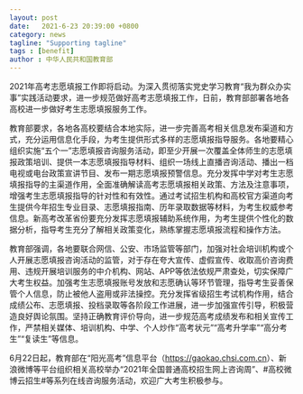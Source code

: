 ```yaml
---
layout: post
date:   2021-6-23 20:39:00 +0800
category: news
tagline: "Supporting tagline"
tags : [benefit]
author : 中华人民共和国教育部
---
```





2021年高考志愿填报工作即将启动。为深入贯彻落实党史学习教育“我为群众办实事”实践活动要求，进一步规范做好高考志愿填报工作，日前，教育部部署各地各高校进一步做好考生志愿填报服务工作。

教育部要求，各地各高校要结合本地实际，进一步完善高考相关信息发布渠道和方式，充分运用信息化手段，为考生提供形式多样的志愿填报指导服务。各地要精心组织实施“五个一”志愿填报咨询服务活动，即至少开展一次覆盖全体师生的志愿填报政策培训、提供一本志愿填报指导材料、组织一场线上直播咨询活动、播出一档电视或电台政策宣讲节目、发布一期志愿填报预警信息。充分发挥中学对考生志愿填报指导的主渠道作用，全面准确解读高考志愿填报相关政策、方法及注意事项，增强考生志愿填报指导的针对性和有效性。通过考试招生机构和高校官方渠道向考生提供今年招生专业目录、志愿填报指南、历年录取数据等材料，为考生权威参考信息。新高考改革省份要充分发挥志愿填报辅助系统作用，为考生提供个性化的数据分析，指导考生充分了解相关政策变化，熟练掌握志愿填报流程和操作方法。

教育部强调，各地要联合网信、公安、市场监管等部门，加强对社会培训机构或个人开展志愿填报咨询活动的监管，对于存在夸大宣传、虚假宣传、收取高价咨询费用、违规开展培训服务的中介机构、网站、APP等依法依规严肃查处，切实保障广大考生权益。加强考生志愿填报账号发放和志愿确认等环节管理，指导考生妥善保管个人信息，防止被他人盗用或非法操控。充分发挥省级招生考试机构作用，结合成绩公布、志愿填报、投档录取等各阶段工作进展，进一步加强宣传引导，积极营造良好舆论氛围。坚持正确教育评价导向，进一步规范高考成绩发布和相关宣传工作，严禁相关媒体、培训机构、中学、个人炒作“高考状元”“高考升学率”“高分考生”“复读生”等信息。

6月22日起，教育部在“阳光高考”信息平台（<https://gaokao.chsi.com.cn>）、新浪微博等平台组织相关高校举办“2021年全国普通高校招生网上咨询周”、#高校微博云招生#等系列在线咨询服务活动，欢迎广大考生积极参与。